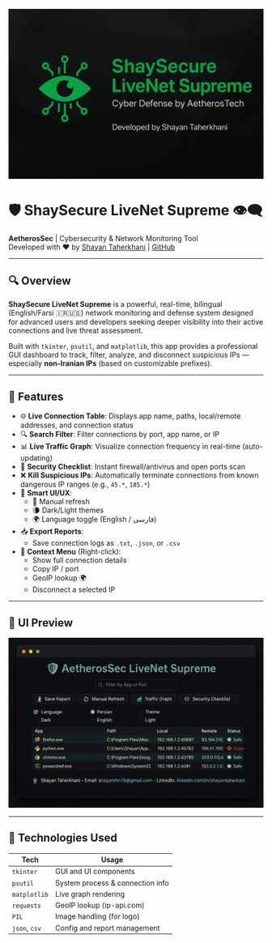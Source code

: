 <p align="center">
  <img src="https://github.com/Shayanthn/AetherosSec/blob/photo/2.png?raw=true" alt="ShaySecure Banner" width="1000"/>
</p>

# 🛡️ ShaySecure LiveNet Supreme 👁‍🗨

**AetherosSec** | Cybersecurity & Network Monitoring Tool  
Developed with ❤️ by [Shayan Taherkhani](https://linkedin.com/in/shayantaherkhani) | [GitHub](https://github.com/shayanthn)

---

## 🔍 Overview

**ShaySecure LiveNet Supreme** is a powerful, real-time, bilingual (English/Farsi 🇮🇷🇺🇸) network monitoring and defense system designed for advanced users and developers seeking deeper visibility into their active connections and live threat assessment.

Built with `tkinter`, `psutil`, and `matplotlib`, this app provides a professional GUI dashboard to track, filter, analyze, and disconnect suspicious IPs — especially **non-Iranian IPs** (based on customizable prefixes).

---

## 🚀 Features

- 🌐 **Live Connection Table**: Displays app name, paths, local/remote addresses, and connection status
- 🔍 **Search Filter**: Filter connections by port, app name, or IP
- 📊 **Live Traffic Graph**: Visualize connection frequency in real-time (auto-updating)
- 🔐 **Security Checklist**: Instant firewall/antivirus and open ports scan
- ❌ **Kill Suspicious IPs**: Automatically terminate connections from known dangerous IP ranges (e.g., `45.*`, `185.*`)
- 🧠 **Smart UI/UX**:
  - 🔄 Manual refresh
  - 🌘 Dark/Light themes
  - 🌍 Language toggle (English / فارسی)
- 📥 **Export Reports**:
  - Save connection logs as `.txt`, `.json`, or `.csv`
- 📌 **Context Menu** (Right-click):
  - Show full connection details
  - Copy IP / port
  - GeoIP lookup 🌍
  - Disconnect a selected IP

---

## 📸 UI Preview

<p align="center">
  <img src="https://github.com/Shayanthn/AetherosSec/blob/photo/1.png?raw=true" alt="ShaySecure UI Preview" width="850"/>
</p>

---

## 🧰 Technologies Used

| Tech            | Usage                         |
|----------------|-------------------------------|
| `tkinter`       | GUI and UI components         |
| `psutil`        | System process & connection info |
| `matplotlib`    | Live graph rendering          |
| `requests`      | GeoIP lookup (ip-api.com)     |
| `PIL`           | Image handling (for logo)     |
| `json`, `csv`   | Config and report management  |

